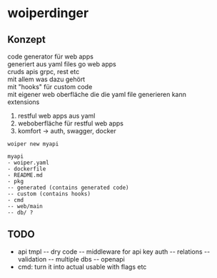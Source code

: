 # woiperdinger

## Konzept
code generator für web apps  
generiert aus yaml files go web apps  
cruds apis grpc, rest etc  
mit allem was dazu gehört  
mit "hooks" für custom code  
mit eigener web oberfläche die die yaml file generieren kann  
extensions  

1. restful web apps aus yaml
2. weboberfläche für restful web apps
3. komfort -> auth, swagger, docker 

```
woiper new myapi

myapi 
- woiper.yaml
- dockerfile
- README.md
- pkg
-- generated (contains generated code)
-- custom (contains hooks)
- cmd
-- web/main
-- db/ ?
```

## TODO 
- api tmpl
-- dry code
-- middleware for api key auth
-- relations
-- validation
-- multiple dbs
-- openapi
- cmd: turn it into actual usable with flags etc

